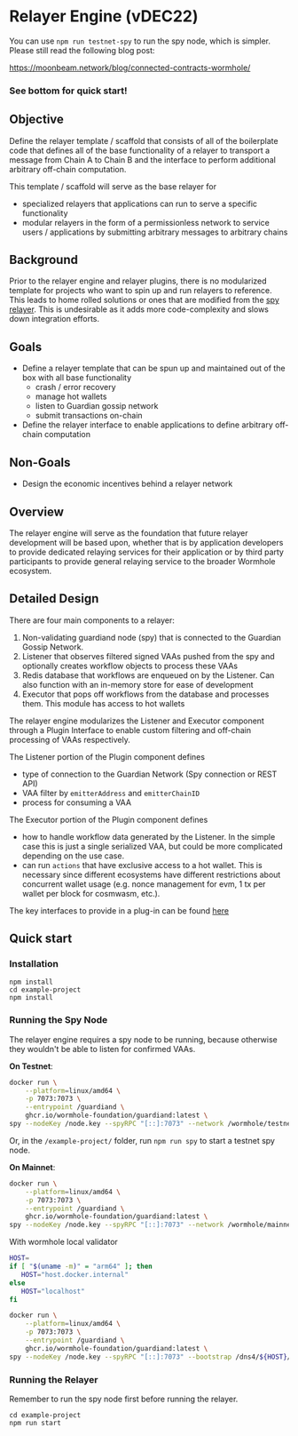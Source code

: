 # Relayer Engine (vDEC22)

You can use `npm run testnet-spy` to run the spy node, which is simpler. Please still read the following blog post:  

https://moonbeam.network/blog/connected-contracts-wormhole/

### See bottom for quick start!

## Objective

Define the relayer template / scaffold that consists of all of the boilerplate code that defines all of the base functionality of a relayer to transport a message from Chain A to Chain B and the interface to perform additional arbitrary off-chain computation.

This template / scaffold will serve as the base relayer for

- specialized relayers that applications can run to serve a specific functionality
- modular relayers in the form of a permissionless network to service users / applications by submitting arbitrary messages to arbitrary chains

## Background

Prior to the relayer engine and relayer plugins, there is no modularized template for projects who want to spin up and run relayers to reference. This leads to home rolled solutions or ones that are modified from the [spy relayer](https://github.com/wormhole-foundation/wormhole/tree/dev.v2/relayer/spy_relayer). This is undesirable as it adds more code-complexity and slows down integration efforts.

## Goals

- Define a relayer template that can be spun up and maintained out of the box with all base functionality
  - crash / error recovery
  - manage hot wallets
  - listen to Guardian gossip network
  - submit transactions on-chain
- Define the relayer interface to enable applications to define arbitrary off-chain computation

## Non-Goals

- Design the economic incentives behind a relayer network

## Overview

The relayer engine will serve as the foundation that future relayer development will be based upon, whether that is by application developers to provide dedicated relaying services for their application or by third party participants to provide general relaying service to the broader Wormhole ecosystem.

## Detailed Design

There are four main components to a relayer:

1. Non-validating guardiand node (spy) that is connected to the Guardian Gossip Network.
2. Listener that observes filtered signed VAAs pushed from the spy and optionally creates workflow objects to process these VAAs
3. Redis database that workflows are enqueued on by the Listener. Can also function with an in-memory store for ease of development
4. Executor that pops off workflows from the database and processes them. This module has access to hot wallets

The relayer engine modularizes the Listener and Executor component through a Plugin Interface to enable custom filtering and off-chain processing of VAAs respectively.

The Listener portion of the Plugin component defines

- type of connection to the Guardian Network (Spy connection or REST API)
- VAA filter by `emitterAddress` and `emitterChainID`
- process for consuming a VAA

The Executor portion of the Plugin component defines

- how to handle workflow data generated by the Listener. In the simple case this is just a single serialized VAA, but could be more complicated depending on the use case.
- can run `actions` that have exclusive access to a hot wallet. This is necessary since different ecosystems have different restrictions about concurrent wallet usage (e.g. nonce management for evm, 1 tx per wallet per block for cosmwasm, etc.).

The key interfaces to provide in a plug-in can be found [here](./relayer-plugin-interface/src/index.ts)

## Quick start

### Installation
```
npm install
cd example-project
npm install
```

### Running the Spy Node

The relayer engine requires a spy node to be running, because otherwise they wouldn't be able to listen for confirmed VAAs. 

**On Testnet**:

```bash
docker run \
    --platform=linux/amd64 \
    -p 7073:7073 \
    --entrypoint /guardiand \
    ghcr.io/wormhole-foundation/guardiand:latest \
spy --nodeKey /node.key --spyRPC "[::]:7073" --network /wormhole/testnet/2/1 --bootstrap /dns4/wormhole-testnet-v2-bootstrap.certus.one/udp/8999/quic/p2p/12D3KooWAkB9ynDur1Jtoa97LBUp8RXdhzS5uHgAfdTquJbrbN7i
```

Or, in the `/example-project/` folder, run `npm run spy` to start a testnet spy node.

**On Mainnet**:

```bash
docker run \
    --platform=linux/amd64 \
    -p 7073:7073 \
    --entrypoint /guardiand \
    ghcr.io/wormhole-foundation/guardiand:latest \
spy --nodeKey /node.key --spyRPC "[::]:7073" --network /wormhole/mainnet/2 --bootstrap /dns4/wormhole-mainnet-v2-bootstrap.certus.one/udp/8999/quic/p2p/12D3KooWQp644DK27fd3d4Km3jr7gHiuJJ5ZGmy8hH4py7fP4FP7
```

With wormhole local validator

```bash
HOST=
if [ "$(uname -m)" = "arm64" ]; then
   HOST="host.docker.internal"
else
   HOST="localhost"
fi

docker run \
    --platform=linux/amd64 \
    -p 7073:7073 \
    --entrypoint /guardiand \
    ghcr.io/wormhole-foundation/guardiand:latest \
spy --nodeKey /node.key --spyRPC "[::]:7073" --bootstrap /dns4/${HOST}/udp/8999/quic/p2p/12D3KooWL3XJ9EMCyZvmmGXL2LMiVBtrVa2BuESsJiXkSj7333Jw
```

### Running the Relayer
Remember to run the spy node first before running the relayer.

```
cd example-project
npm run start
```
